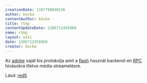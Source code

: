 ```yaml
---
creationDate: 1187798840136 
author: kocka 
contentAuthor: kocka 
title: rtmp 
contentUpdateDate: 1206712458960 
name: rtmp 
layout: wiki 
date: 1206712458960 
creator: kocka 
---
```

Az [adobe](adobe.html) saját kis protokolja amit a [flash](flash.html) használ backend-en [RPC](RPC.html) hívásokra illetve média streamelésre.

Lásd: [red5](red5.html)


